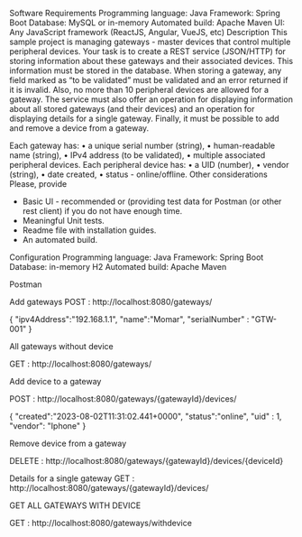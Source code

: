 Software Requirements
Programming language: Java
Framework: Spring Boot
Database: MySQL or in-memory
Automated build: Apache Maven
UI: Any JavaScript framework (ReactJS, Angular, VueJS, etc) 
Description
This sample project is managing gateways - master devices that control multiple peripheral devices. 
Your task is to create a REST service (JSON/HTTP) for storing information about these gateways and their associated devices. This information must be stored in the database. 
When storing a gateway, any field marked as “to be validated” must be validated and an error returned if it is invalid. Also, no more than 10 peripheral devices are allowed for a gateway.
The service must also offer an operation for displaying information about all stored gateways (and their devices) and an operation for displaying details for a single gateway. Finally, it must be possible to add and remove a device from a gateway.

Each gateway has:
•	a unique serial number (string), 
•	human-readable name (string),
•	IPv4 address (to be validated),
•	multiple associated peripheral devices. 
Each peripheral device has:
•	a UID (number),
•	vendor (string),
•	date created,
•	status - online/offline.
Other considerations
Please, provide 
-	Basic UI - recommended or (providing test data for Postman (or other rest client) if you do not have enough time.
-	Meaningful Unit tests.
-	Readme file with installation guides.
-	An automated build.

Configuration
Programming language: Java
Framework: Spring Boot
Database: in-memory H2
Automated build: Apache Maven

Postman

Add gateways
POST : http://localhost:8080/gateways/

{
    "ipv4Address":"192.168.1.1",
    "name":"Momar",
    "serialNumber" : "GTW-001"
}

All gateways without device

GET : http://localhost:8080/gateways/

Add device to a gateway

POST : http://localhost:8080/gateways/{gatewayId}/devices/

{
    "created":"2023-08-02T11:31:02.441+0000",
    "status":"online",
    "uid" : 1,
    "vendor": "Iphone"
}

Remove device from a gateway

DELETE : http://localhost:8080/gateways/{gatewayId}/devices/{deviceId}

Details for a single gateway
GET : http://localhost:8080/gateways/{gatewayId}/devices/

GET ALL GATEWAYS WITH DEVICE 

GET : http://localhost:8080/gateways/withdevice

